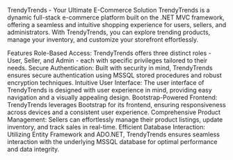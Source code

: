 TrendyTrends - Your Ultimate E-Commerce Solution
TrendyTrends is a dynamic full-stack e-commerce platform built on the .NET MVC framework, offering a seamless and intuitive shopping experience for users, sellers, and administrators. With TrendyTrends, you can explore trending products, manage your inventory, and customize your storefront effortlessly.

Features
Role-Based Access: TrendyTrends offers three distinct roles - User, Seller, and Admin - each with specific privileges tailored to their needs.
Secure Authentication: Built with security in mind, TrendyTrends ensures secure authentication using MSSQL stored procedures and robust encryption techniques.
Intuitive User Interface: The user interface of TrendyTrends is designed with user experience in mind, providing easy navigation and a visually appealing design.
Bootstrap-Powered Frontend: TrendyTrends leverages Bootstrap for its frontend, ensuring responsiveness across devices and a consistent user experience.
Comprehensive Product Management: Sellers can effortlessly manage their product listings, update inventory, and track sales in real-time.
Efficient Database Interaction: Utilizing Entity Framework and ADO.NET, TrendyTrends ensures seamless interaction with the underlying MSSQL database for optimal performance and data integrity.
